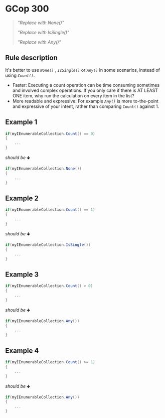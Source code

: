 ﻿# GCop 300

> *"Replace with None()"*
>
> *"Replace with IsSingle()"*
> 
> *"Replace with Any()"*

## Rule description

It's better to use *`None()`* , *`IsSingle()`* or *`Any()`* in some scenarios, instead of using *`Count()`*.

- Faster: Executing a count operation can be time consuming sometimes and involved complex operations. If you only care if there is AT LEAST ONE item, why run the calculation on every item in the list?
 - More readable and expressive: For example *`Any()`* is more to-the-point and expressive of your intent, rather than comparing `Count()` against 1.

## Example 1

```csharp
if(myIEnumerableCollection.Count() == 0)
{
    ...
}
```

*should be* 🡻

```csharp
if(myIEnumerableCollection.None())
{
    ...
}
```

## Example 2

```csharp
if(myIEnumerableCollection.Count() == 1)
{
    ...
}
```

*should be* 🡻

```csharp
if(myIEnumerableCollection.IsSingle())
{
    ...
}
```

## Example 3

```csharp
if(myIEnumerableCollection.Count() > 0)
{
    ...
}
```

*should be* 🡻

```csharp
if(myIEnumerableCollection.Any())
{
    ...
}
```

## Example 4

```csharp
if(myIEnumerableCollection.Count() >= 1)
{
    ...
}
```

*should be* 🡻

```csharp
if(myIEnumerableCollection.Any())
{
    ...
}
```